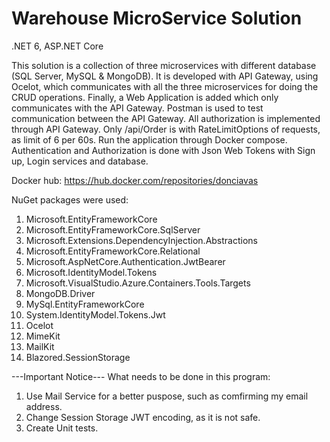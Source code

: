 # Warehouse MicroService Solution

.NET 6, ASP.NET Core

This solution is a collection of three microservices with different database (SQL Server, MySQL & MongoDB). It is developed with API Gateway, using Ocelot, which communicates with all the three microservices for doing the CRUD operations. Finally, a Web Application is added which only communicates with the API Gateway. Postman is used to test communication between the API Gateway. All authorization is implemented through API Gateway. Only /api/Order is with RateLimitOptions of requests, as limit of 6 per 60s. Run the application through Docker compose. Authentication and Authorization is done with Json Web Tokens with Sign up, Login services and database. 

Docker hub: https://hub.docker.com/repositories/donciavas

NuGet packages were used:

1. Microsoft.EntityFrameworkCore
2. Microsoft.EntityFrameworkCore.SqlServer
3. Microsoft.Extensions.DependencyInjection.Abstractions
4. Microsoft.EntityFrameworkCore.Relational
5. Microsoft.AspNetCore.Authentication.JwtBearer
6. Microsoft.IdentityModel.Tokens
7. Microsoft.VisualStudio.Azure.Containers.Tools.Targets
8. MongoDB.Driver
9. MySql.EntityFrameworkCore
10. System.IdentityModel.Tokens.Jwt
11. Ocelot
12. MimeKit
13. MailKit
14. Blazored.SessionStorage

---Important Notice--- What needs to be done in this program:
 
1. Use Mail Service for a better puspose, such as comfirming my email address. 
2. Change Session Storage JWT encoding, as it is not safe. 
3. Create Unit tests. 
